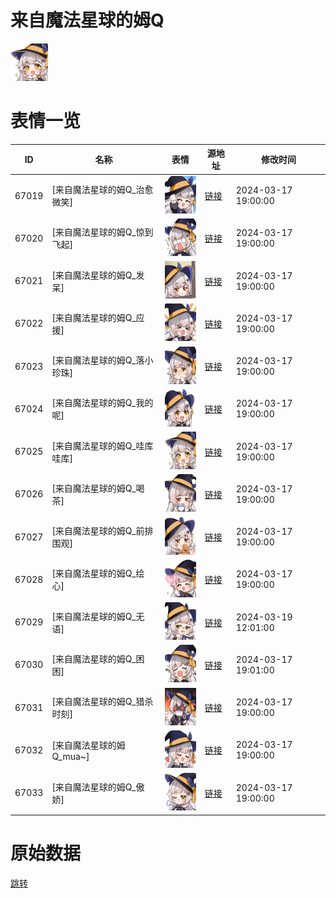# 来自魔法星球的姆Q

<img src="./cover.png" height="60" alt="cover" />

# 表情一览

|ID|名称|表情|源地址|修改时间|
|----|----|----|----|----|
|67019|[来自魔法星球的姆Q_治愈微笑]|<img src="./pic/067019_%5B来自魔法星球的姆Q_治愈微笑%5D.png" height="60" alt="治愈微笑"/>|[链接](https://i0.hdslb.com/bfs/garb/13ecb67f0395f441cbe4dd88568c428bdac8054b.png)|2024-03-17 19:00:00|
|67020|[来自魔法星球的姆Q_惊到飞起]|<img src="./pic/067020_%5B来自魔法星球的姆Q_惊到飞起%5D.png" height="60" alt="惊到飞起"/>|[链接](https://i0.hdslb.com/bfs/garb/598d5b2a447fc6c056c93672ba7445e29261c216.png)|2024-03-17 19:00:00|
|67021|[来自魔法星球的姆Q_发呆]|<img src="./pic/067021_%5B来自魔法星球的姆Q_发呆%5D.png" height="60" alt="发呆"/>|[链接](https://i0.hdslb.com/bfs/garb/5857e590dfaf11275306053573b6c21c58507d4d.png)|2024-03-17 19:00:00|
|67022|[来自魔法星球的姆Q_应援]|<img src="./pic/067022_%5B来自魔法星球的姆Q_应援%5D.png" height="60" alt="应援"/>|[链接](https://i0.hdslb.com/bfs/garb/12a55f4593d43bb7511d584221473882d3596664.png)|2024-03-17 19:00:00|
|67023|[来自魔法星球的姆Q_落小珍珠]|<img src="./pic/067023_%5B来自魔法星球的姆Q_落小珍珠%5D.png" height="60" alt="落小珍珠"/>|[链接](https://i0.hdslb.com/bfs/garb/aa3ae7faf935436f2ed52fd3c3b65ec790678377.png)|2024-03-17 19:00:00|
|67024|[来自魔法星球的姆Q_我的呢]|<img src="./pic/067024_%5B来自魔法星球的姆Q_我的呢%5D.png" height="60" alt="我的呢"/>|[链接](https://i0.hdslb.com/bfs/garb/6cccd03d6ea86189d4e5b6ce9d3cb151cd4d6903.png)|2024-03-17 19:00:00|
|67025|[来自魔法星球的姆Q_哇库哇库]|<img src="./pic/067025_%5B来自魔法星球的姆Q_哇库哇库%5D.png" height="60" alt="哇库哇库"/>|[链接](https://i0.hdslb.com/bfs/garb/d1ffcdff85c21db71eb77ccd7bd3e194c51434bd.png)|2024-03-17 19:00:00|
|67026|[来自魔法星球的姆Q_喝茶]|<img src="./pic/067026_%5B来自魔法星球的姆Q_喝茶%5D.png" height="60" alt="喝茶"/>|[链接](https://i0.hdslb.com/bfs/garb/bb4743eafefb8fb017a5be36bd7f6987be76820e.png)|2024-03-17 19:00:00|
|67027|[来自魔法星球的姆Q_前排围观]|<img src="./pic/067027_%5B来自魔法星球的姆Q_前排围观%5D.png" height="60" alt="前排围观"/>|[链接](https://i0.hdslb.com/bfs/garb/90dd1cae376cd745c92193f4b6a3e5601ffed4c6.png)|2024-03-17 19:00:00|
|67028|[来自魔法星球的姆Q_绘心]|<img src="./pic/067028_%5B来自魔法星球的姆Q_绘心%5D.png" height="60" alt="绘心"/>|[链接](https://i0.hdslb.com/bfs/garb/ef1352f35652a8c5a44346a822f047c5fe51570b.png)|2024-03-17 19:00:00|
|67029|[来自魔法星球的姆Q_无语]|<img src="./pic/067029_%5B来自魔法星球的姆Q_无语%5D.png" height="60" alt="无语"/>|[链接](https://i0.hdslb.com/bfs/garb/f4e81df224715e3e2bd8a9cf95bdda989fd5d459.png)|2024-03-19 12:01:00|
|67030|[来自魔法星球的姆Q_困困]|<img src="./pic/067030_%5B来自魔法星球的姆Q_困困%5D.png" height="60" alt="困困"/>|[链接](https://i0.hdslb.com/bfs/garb/f7b60c335767aec95cb34e622cc0bdf57929458a.png)|2024-03-17 19:01:00|
|67031|[来自魔法星球的姆Q_猎杀时刻]|<img src="./pic/067031_%5B来自魔法星球的姆Q_猎杀时刻%5D.png" height="60" alt="猎杀时刻"/>|[链接](https://i0.hdslb.com/bfs/garb/5dc9f460e5175c2d6158b791ba3a62273cf033d4.png)|2024-03-17 19:00:00|
|67032|[来自魔法星球的姆Q_mua~]|<img src="./pic/067032_%5B来自魔法星球的姆Q_mua~%5D.png" height="60" alt="mua~"/>|[链接](https://i0.hdslb.com/bfs/garb/5a627ea0d1bdd8d332b454b9d579d9740dd4c009.png)|2024-03-17 19:00:00|
|67033|[来自魔法星球的姆Q_傲娇]|<img src="./pic/067033_%5B来自魔法星球的姆Q_傲娇%5D.png" height="60" alt="傲娇"/>|[链接](https://i0.hdslb.com/bfs/garb/f78b9758751c9345aa33702a6c353c25ad7f4c3a.png)|2024-03-17 19:00:00|

# 原始数据

[跳转](./raw.json)

